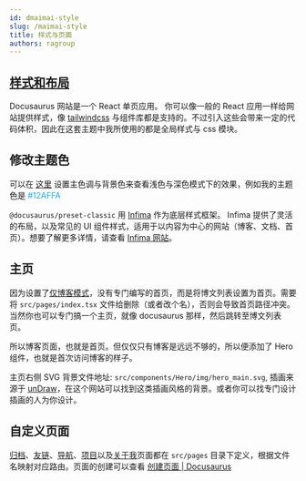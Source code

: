 ```yaml
---
id: dmaimai-style
slug: /maimai-style
title: 样式与页面
authors: ragroup
---
```


## [样式和布局](https://docusaurus.io/zh-CN/docs/styling-layout#styling-your-site-with-infima)

Docusaurus 网站是一个 React 单页应用。 你可以像一般的 React 应用一样给网站提供样式，像 [tailwindcss](https://tailwindcss.com/) 与组件库都是支持的。不过引入这些会带来一定的代码体积，因此在这套主题中我所使用的都是全局样式与 css 模块。

## 修改主题色

可以在 [这里](https://docusaurus.io/zh-CN/docs/styling-layout#styling-your-site-with-infima) 设置主色调与背景色来查看浅色与深色模式下的效果，例如我的主题色是 <font color="#12AFFA">#12AFFA</font>

`@docusaurus/preset-classic` 用 [Infima](https://infima.dev/) 作为底层样式框架。 Infima 提供了灵活的布局，以及常见的 UI 组件样式，适用于以内容为中心的网站（博客、文档、首页）。想要了解更多详情，请查看 [Infima 网站](https://infima.dev/)。

## 主页

因为设置了[仅博客模式](https://docusaurus.io/zh-CN/docs/blog#blog-only-mode)，没有专门编写的首页，而是将博文列表设置为首页。需要将 `src/pages/index.tsx` 文件给删除（或者改个名），否则会导致首页路径冲突。当然你也可以专门搞一个主页，就像 docusaurus 那样，然后跳转至博文列表页。

所以博客页面，也就是首页。但仅仅只有博客是远远不够的，所以便添加了 Hero 组件，也就是首次访问博客的样子。

主页右侧 SVG 背景文件地址: `src/components/Hero/img/hero_main.svg`, 插画来源于 [unDraw](https://undraw.co/illustrations)，在这个网站可以找到这类插画风格的背景。或者你可以找专门设计插画的人为你设计。

## 自定义页面

[归档](/blog/archive)、[友链](/friends)、[导航](/resources)、[项目](/project)以及[关于我](/about)页面都在 `src/pages` 目录下定义，根据文件名映射对应路由。页面的创建可以查看 [创建页面 | Docusaurus](https://docusaurus.io/zh-CN/docs/creating-pages)
